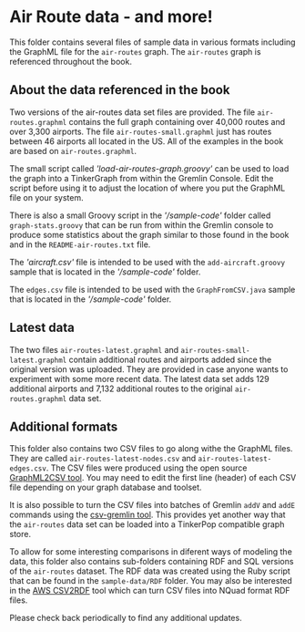 # Air Route data - and more!
This folder contains several files of sample data in various formats including the GraphML file for the `air-routes` graph. The `air-routes` graph is referenced throughout the book.

## About the data referenced in the book

Two versions of the air-routes data set files are provided. The file `air-routes.graphml` contains the full graph containing over 40,000 routes and over 3,300 airports. The file `air-routes-small.graphml` just has routes between 46 airports all located in the US.
All of the examples in the book are based on `air-routes.graphml`.

The small script called *'load-air-routes-graph.groovy'* can be used to load the graph into a TinkerGraph from within the Gremlin Console. Edit the script before using it to adjust the location of where you put the GraphML file on your system.

There is also a small Groovy script in the *'/sample-code'* folder called `graph-stats.groovy` that can be run from within the Gremlin console to produce some statistics about the graph similar to those found in the book and in the `README-air-routes.txt` file.

The *'aircraft.csv'* file is intended to be used with the `add-aircraft.groovy` sample that is located in the *'/sample-code'* folder.

The `edges.csv` file is intended to be used with the `GraphFromCSV.java` sample that is located in the *'/sample-code'* folder.

## Latest data

The two files `air-routes-latest.graphml` and `air-routes-small-latest.graphml` contain additional routes and airports added since the original version was uploaded. They are provided in case anyone wants to experiment with some more recent data. The latest data set adds 129 additional airports and 7,132 additional routes to the original `air-routes.graphml` data set.

## Additional formats

This folder also contains two CSV files to go along withe the GraphML files. They are called `air-routes-latest-nodes.csv` and `air-routes-latest-edges.csv`. The CSV files were produced using the open source [GraphML2CSV tool](https://github.com/awslabs/amazon-neptune-tools/tree/master/graphml2csv). You may need to edit the first line (header) of each CSV file depending on your graph database and toolset. 

It is also possible to turn the CSV files into batches of Gremlin `addV` and `addE` commands using the [csv-gremlin tool](https://github.com/awslabs/amazon-neptune-tools/blob/master/csv-gremlin/README.md). This provides yet another way that the `air-routes` data set can be loaded into a TinkerPop compatible graph store.

To allow for some interesting comparisons in diferent ways of modeling the data, this folder also contains sub-folders containing RDF and SQL versions of the `air-routes` dataset.
The RDF data was created using the Ruby script that can be found in the `sample-data/RDF` folder. You may also be interested in the [AWS CSV2RDF](https://github.com/aws/amazon-neptune-csv-to-rdf-converter) tool which can turn CSV files into NQuad format RDF files.

Please check back periodically to find any additional updates.
